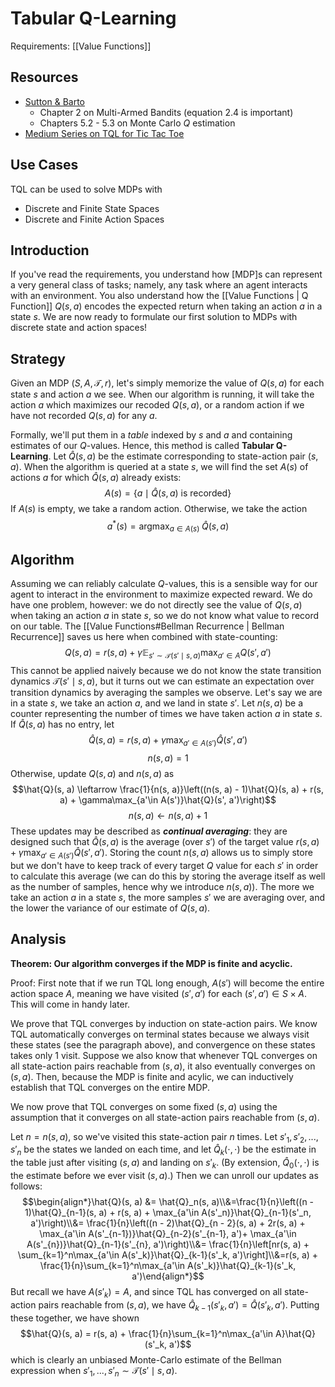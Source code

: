 # Tabular Q-Learning
Requirements: [[Value Functions]]
## Resources
- [Sutton & Barto](http://incompleteideas.net/book/RLbook2020.pdf) 
	- Chapter 2 on Multi-Armed Bandits (equation 2.4 is important)
	- Chapters 5.2 - 5.3 on Monte Carlo $Q$ estimation
- [Medium Series on TQL for Tic Tac Toe](https://medium.com/@carsten.friedrich/part-3-tabular-q-learning-a-tic-tac-toe-player-that-gets-better-and-better-fa4da4b0892a)

## Use Cases
TQL can be used to solve MDPs with 
- Discrete and Finite State Spaces
- Discrete and Finite Action Spaces

## Introduction

If you've read the requirements, you understand how [MDP]s can represent a very general class of tasks; namely, any task where an agent interacts with an environment. You also understand how the [[Value Functions | Q Function]] $Q(s, a)$ encodes the expected return when taking an action $a$ in a state $s$. We are now ready to formulate our first solution to MDPs with discrete state and action spaces!

## Strategy

Given an MDP $(S, A, \mathcal{T}, r)$, let's simply memorize the value of $Q(s, a)$ for each state $s$ and action $a$ we see. When our algorithm is running, it will take the action $a$ which maximizes our recoded $Q(s, a)$, or a random action if we have not recorded $Q(s, a)$ for any $a$.

Formally, we'll put them in a *table* indexed by $s$ and $a$ and containing estimates of our $Q$-values. Hence, this method is called **Tabular Q-Learning**. Let $\hat{Q}(s, a)$ be the estimate corresponding to state-action pair $(s, a)$. When the algorithm is queried at a state $s$, we will find the set $A(s)$ of actions $a$ for which $\hat{Q}(s, a)$ already exists:
$$A(s) = \{a \mid \hat Q(s, a) \text{ is recorded}\}$$
If $A(s)$ is empty, we take a random action. Otherwise, we take the action
$$a^*(s) = \mathop{\text{argmax}}_{a \in A(s)}\; \hat{Q}(s, a)$$

## Algorithm

Assuming we can reliably calculate $Q$-values, this is a sensible way for our agent to interact in the environment to maximize expected reward. We do have one problem, however: we do not directly see the value of $Q(s, a)$ when taking an action $a$ in state $s$, so we do not know what value to record on our table. The [[Value Functions#Bellman Recurrence | Bellman Recurrence]] saves us here when combined with state-counting:
$$Q(s, a) = r(s, a) + \gamma\mathop{\mathbb{E}}_{s' \sim \mathcal{T}(s' \mid s, a)}\max_{a'\in A} Q(s', a')$$
This cannot be applied naively because we do not know the state transition dynamics $\mathcal{T}(s'\mid s, a)$, but it turns out we can estimate an expectation over transition dynamics by averaging the samples we observe. Let's say we are in a state $s$, we take an action $a$, and we land in state $s'$. Let $n(s, a)$ be a counter representing the number of times we have taken action $a$ in state $s$.  If $\hat{Q}(s, a)$ has no entry, let
$$\hat{Q}(s, a) = r(s, a) + \gamma\max_{a'\in A(s')} \hat{Q}(s', a')$$
$$n(s, a) = 1$$
Otherwise, update $Q(s, a)$ and $n(s, a)$ as
$$\hat{Q}(s, a) \leftarrow \frac{1}{n(s, a)}\left((n(s, a) - 1)\hat{Q}(s, a) + r(s, a) + \gamma\max_{a'\in A(s')}\hat{Q}(s', a')\right)$$
$$n(s, a) \leftarrow n(s, a) + 1$$
These updates may be described as ***continual averaging***: they are designed such that $\hat{Q}(s, a)$ is the average (over $s'$) of the target value $r(s, a) + \gamma\max_{a'\in A(s')} \hat{Q}(s', a')$. Storing the count $n(s, a)$ allows us to simply store but we don't have to keep track of every target $Q$ value for each $s'$ in order to calculate this average (we can do this by storing the average itself as well as the number of samples, hence why we introduce $n(s, a)$). The more we take an action $a$ in a state $s$, the more samples $s'$ we are averaging over, and the lower the variance of our estimate of $Q(s, a)$. 

## Analysis

**Theorem: Our algorithm converges if the MDP is finite and acyclic.**

Proof: First note that if we run TQL long enough, $A(s')$ will become the entire action space $A$, meaning we have visited $(s', a')$ for each $(s', a') \in S\times A$. This will come in handy later. 

We prove that TQL converges by induction on state-action pairs. We know TQL automatically converges on terminal states because we always visit these states (see the paragraph above), and convergence on these states takes only 1 visit. Suppose we also know that whenever TQL converges on all state-action pairs reachable from $(s, a)$, it also eventually converges on $(s, a)$. Then, because the MDP is finite and acylic, we can inductively establish that TQL converges on the entire MDP.

We now prove that TQL converges on some fixed $(s, a)$ using the assumption that it converges on all state-action pairs reachable from $(s, a)$.

Let $n = n(s, a)$, so we've visited this state-action pair $n$ times. Let $s'_1, s'_2, ..., s'_n$ be the states we landed on each time, and let $\hat{Q}_k(\cdot, \cdot)$ be the estimate in the table just after visiting $(s, a)$ and landing on $s'_k$. (By extension, $\hat{Q}_0(\cdot, \cdot)$ is the estimate before we ever visit $(s, a)$.) Then we can unroll our updates as follows:
$$\begin{align*}\hat{Q}(s, a) &= \hat{Q}_n(s, a)\\&=\frac{1}{n}\left((n - 1)\hat{Q}_{n-1}(s, a) + r(s, a) + \max_{a'\in A(s'_n)}\hat{Q}_{n-1}(s'_n, a')\right)\\&= \frac{1}{n}\left((n - 2)\hat{Q}_{n - 2}(s, a) + 2r(s, a) + \max_{a'\in A(s'_{n-1})}\hat{Q}_{n-2}(s'_{n-1}, a')+ \max_{a'\in A(s'_{n})}\hat{Q}_{n-1}(s'_{n}, a')\right)\\&= \frac{1}{n}\left[nr(s, a) + \sum_{k=1}^n\max_{a'\in A(s'_k)}\hat{Q}_{k-1}(s'_k, a')\right]\\&=r(s, a) + \frac{1}{n}\sum_{k=1}^n\max_{a'\in A(s'_k)}\hat{Q}_{k-1}(s'_k, a')\end{align*}$$
But recall we have $A(s'_k) = A$, and since TQL has converged on all state-action pairs reachable from $(s, a)$, we have $\hat{Q}_{k-1}(s'_k, a') = \hat{Q}(s'_k, a')$. Putting these together, we have shown
$$\hat{Q}(s, a) = r(s, a) + \frac{1}{n}\sum_{k=1}^n\max_{a'\in A}\hat{Q}(s'_k, a')$$
which is clearly an unbiased Monte-Carlo estimate of the Bellman expression when $s'_1, ..., s'_n \sim \mathcal{T}(s'\mid s, a)$.